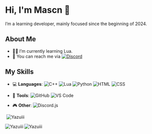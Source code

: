 # Hi, I'm Mascn 👋

I’m a learning developer, mainly focused since the beginning of 2024.

## About Me
- 👨‍💻 I’m currently learning Lua.
- 💬 You can reach me via [![Discord](https://img.shields.io/badge/-Discord-7289DA?style=flat&logo=discord&logoColor=white)](https://discord.com/users/905125475431645225)

## My Skills
- 💻 **Languages**: 
  ![C++](https://img.shields.io/badge/-C++-00599C?style=flat&logo=c%2B%2B&logoColor=white) 
  ![Lua](https://img.shields.io/badge/-Lua-2C2D72?style=flat&logo=lua&logoColor=white) 
  ![Python](https://img.shields.io/badge/-Python-3776AB?style=flat&logo=python&logoColor=white) 
  ![HTML](https://img.shields.io/badge/-HTML-E34F26?style=flat&logo=html5&logoColor=white) 
  ![CSS](https://img.shields.io/badge/-CSS-1572B6?style=flat&logo=css3&logoColor=white)
  
- 🔧 **Tools**: 
  ![GitHub](https://img.shields.io/badge/-GitHub-181717?style=flat&logo=github&logoColor=white) 
  ![VS Code](https://img.shields.io/badge/-VS%20Code-0078D4?style=flat&logo=visualstudiocode&logoColor=white)

- 🎮 **Other**: 
  ![Discord.js](https://img.shields.io/badge/-Discord.js-7289DA?style=flat&logo=discord&logoColor=white)

<p>&nbsp;<img align="center" src="https://github-readme-stats.vercel.app/api?username=Yazuiii&show_icons=true&locale=en" alt="Yazuiii" /></p>

<p><img align="left" src="https://github-readme-stats.vercel.app/api/top-langs?username=Yazuiii&show_icons=true&locale=en&layout=compact" alt="Yazuiii" /></p>

<p align="left"> <img src="https://komarev.com/ghpvc/?username=Yazuiii&label=Profile%20views&color=0e75b6&style=flat" alt="Yazuiii" /> </p>

